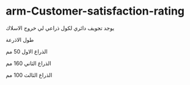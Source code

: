 # arm-Customer-satisfaction-rating

يوجد تجويف دائري لكول ذراعي لي خروج الاسلاك

طول الاذرعة 


الذراع الاول 50 مم

الذراع الثاني 160 مم

 الذراع الثالث  100 مم

